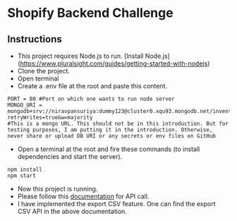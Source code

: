 # Shopify Backend Challenge
## Instructions
- This project requires Node.js to run. [Install Node.js] (https://www.pluralsight.com/guides/getting-started-with-nodejs)
- Clone the project.
- Open terminal 
- Create a .env file at the root and paste this content.
```
PORT = 80 #Port on which one wants to run node server
MONGO_URI = mongodb+srv://niravpansuriya:dummy123@cluster0.xqu93.mongodb.net/inventory_management?retryWrites=true&w=majority 
#This is a mongo URL. This should not be in this introduction. But for testing purposes, I am putting it in the introduction. Otherwise, never share or upload DB URI or any secrets or env files on GitHub
```
- Open a terminal at the root and fire these commands (to install dependencies and start the server).
```
npm install
npm start
```
- Now this project is running.
- Please follow this [documentation](https://documenter.getpostman.com/view/13275545/UVXokYmB) for API call.
- I have implemented the export CSV feature. One can find the export CSV API in the above documentation.